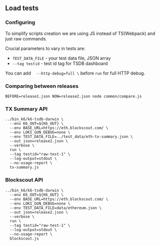 ## Load tests

### Configuring

To simplify scripts creation we are using JS instead of TS(Webpack) and just raw commands.

Crucial parameters to vary in tests are:
- `TEST_DATA_FILE` - your test data file, JSON array
- `--tag testid` - test id tag for TSDB dashboard

You can add `  --http-debug=full \` before `run` for full HTTP debug.

### Comparing between releases
```
BEFORE=release1.json NOW=release2.json node common/compare.js
```

### TX Summary API

```
../bin_k6/k6-tsdb-darwin \
  --env K6_OUT=${K6_OUT} \
  --env BASE_URL=https://eth.blockscout.com/ \
  --env LOKI_GUN_DEBUG=none \
  --env TEST_DATA_FILE=../test_data/eth-tx-summary.json \
  --out json=release2.json \
  --verbose \
  run \
  --tag testid="raw-test-1" \
  --log-output=stdout \
  --no-usage-report \
  tx-summary.js
```

### Blockscout API
```
../bin_k6/k6-tsdb-darwin \
  --env K6_OUT=${K6_OUT} \
  --env BASE_URL=https://eth.blockscout.com/ \
  --env LOKI_GUN_DEBUG=none \
  --env TEST_DATA_FILE=data/ethereum.json \
  --out json=release2.json \
  --verbose \
  run \
  --tag testid="raw-test-1" \
  --log-output=stdout \
  --no-usage-report \
  blockscout.js
```